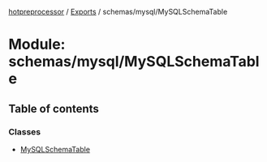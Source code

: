 [hotpreprocessor](../README.md) / [Exports](../modules.md) / schemas/mysql/MySQLSchemaTable

# Module: schemas/mysql/MySQLSchemaTable

## Table of contents

### Classes

- [MySQLSchemaTable](../classes/schemas_mysql_mysqlschematable.mysqlschematable.md)
